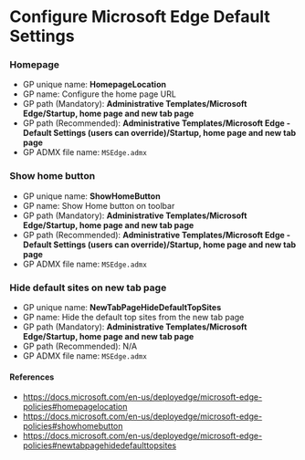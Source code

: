 # Configure Microsoft Edge Default Settings

### Homepage
- GP unique name: **HomepageLocation**
- GP name: Configure the home page URL
- GP path (Mandatory): **Administrative Templates/Microsoft Edge/Startup, home page and new tab page**
- GP path (Recommended): **Administrative Templates/Microsoft Edge - Default Settings (users can override)/Startup, home page and new tab page**
- GP ADMX file name: `MSEdge.admx`

### Show home button
- GP unique name: **ShowHomeButton**
- GP name: Show Home button on toolbar
- GP path (Mandatory): **Administrative Templates/Microsoft Edge/Startup, home page and new tab page**
- GP path (Recommended): **Administrative Templates/Microsoft Edge - Default Settings (users can override)/Startup, home page and new tab page**
- GP ADMX file name: `MSEdge.admx`

### Hide default sites on new tab page
- GP unique name: **NewTabPageHideDefaultTopSites**
- GP name: Hide the default top sites from the new tab page
- GP path (Mandatory): **Administrative Templates/Microsoft Edge/Startup, home page and new tab page**
- GP path (Recommended): N/A
- GP ADMX file name: `MSEdge.admx`

#### References
- https://docs.microsoft.com/en-us/deployedge/microsoft-edge-policies#homepagelocation
- https://docs.microsoft.com/en-us/deployedge/microsoft-edge-policies#showhomebutton
- https://docs.microsoft.com/en-us/deployedge/microsoft-edge-policies#newtabpagehidedefaulttopsites

